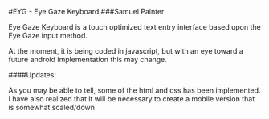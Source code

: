 #EYG - Eye Gaze Keyboard
###Samuel Painter

Eye Gaze Keyboard is a touch optimized text entry interface based upon the Eye
Gaze input method.

At the moment, it is being coded in javascript, but with an eye toward a future
android implementation this may change. 


####Updates:

As you may be able to tell, some of the html and css has been implemented.
I have also realized that it will be necessary to create a mobile version that
is somewhat scaled/down
